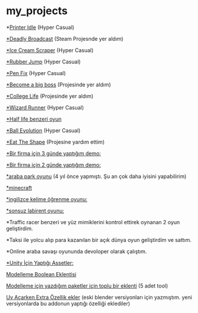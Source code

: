 # my_projects



*[Printer Idle](https://play.google.com/store/apps/details?id=com.ApphicGames.PrinterIdle&hl=tr&gl=US) (Hyper Casual)


[*Deadly Broadcast](https://store.steampowered.com/app/1627850/Deadly_Broadcast/) (Steam Projesnde yer aldım)


[*Ice Cream Scraper](https://play.google.com/store/apps/details?id=com.ApphicGames.IceCreamScraper&hl=tr&gl=US) (Hyper Casual)


[*Rubber Jump](https://play.google.com/store/apps/details?id=com.ApphicGames.RubberJump&hl=tr&gl=US) (Hyper Casual)


[*Pen Fix](https://play.google.com/store/apps/details?id=com.ApphicGames.PenFix&hl=tr&gl=US) (Hyper Casual)


[*Become a big boss](https://apps.apple.com/us/app/become-a-big-boss/id6443782705) (Projesinde yer aldım)


[*College Life](https://play.google.com/store/apps/details?id=com.ApphicGames.CollegeLifeA&hl=tr&gl=US) (Projesinde yer aldım)


[*Wizard Runner](https://play.google.com/store/apps/details?id=com.ApphicGames.WizardRunner&hl=tr&gl=US) (Hyper Casual)


[*Half life benzeri oyun](https://youtu.be/VK5KCCxJJqw)


[*Ball Evolution](https://play.google.com/store/apps/details?id=com.ApphicGames.BallEvolution&hl=tr&gl=US) (Hyper Casual)


[*Eat The Shape](https://play.google.com/store/apps/details?id=com.ApphicGames.EatTheShape&hl=tr&gl=US) (Projesine yardım ettim)


[*Bir firma için 3 günde yaptığım demo:](https://github.com/omer0909/puzzle_game)


[*Bir firma için 2 günde yaptığım demo:](https://github.com/omer0909/hyper_casual_game)


[*araba park oyunu](https://play.google.com/store/apps/details?id=com.OzGames.LamborPark) (4 yıl önce yapmıştı. Şu an çok daha iyisini yapabilirim)


[*minecraft](https://omer0909.github.io/games/webBlock/webBlock.html)

[*ingilizce kelime öğrenme oyunu:](https://play.google.com/store/apps/details?id=com.OzGames.ingilizcekelime)


[*sonsuz labirent oyunu:](https://omer0909.github.io/games/maze/maze.html)


*Traffic racer benzeri ve yüz mimiklerini kontrol ettirek oynanan 2 oyun geliştirdim.

*Taksi ile yolcu alıp para kazanılan bir açık dünya oyun geliştirdim ve sattım.

*Online araba savaşı oyununda devoloper olarak çalıştım.

[*Unity İçin Yaptığı Assetler:](https://github.com/omer0909/unity-assets)


[Modelleme Boolean Eklentisi](https://github.com/omer0909/blender_bool_addon)


[Modelleme için yazdığım paketler için toplu bir eklenti](https://github.com/omer0909/BLENDER-ADDON-Short_Panel) (5 adet tool)


[Uv Açarken Extra Özellik ekler](https://github.com/omer0909/blender-correct-uv-addon) (eski blender versiyonları için yazmıştım. yeni versiyonlarda bu addonun yaptığı özelliği eklediler)

